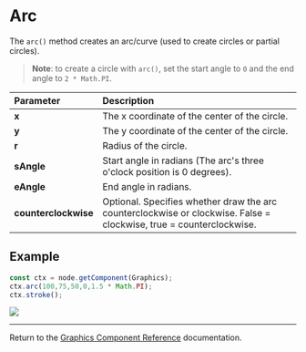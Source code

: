 # Arc

The `arc()` method creates an arc/curve (used to create circles or partial circles).

> __Note__: to create a circle with `arc()`, set the start angle to `0` and the end angle to `2 * Math.PI`.

| Parameter | Description |
| :-------------- | :----------- |
| **x** | The x coordinate of the center of the circle. |
| **y** | The y coordinate of the center of the circle. |
| **r** | Radius of the circle. |
| **sAngle** | Start angle in radians (The arc's three o'clock position is 0 degrees). |
| **eAngle** | End angle in radians. |
| **counterclockwise** | Optional. Specifies whether draw the arc counterclockwise or clockwise. False = clockwise, true = counterclockwise. |

## Example

```ts
const ctx = node.getComponent(Graphics);
ctx.arc(100,75,50,0,1.5 * Math.PI);
ctx.stroke();
```

<a href="arc.png"><img src="arc.png"></a>

<hr>

Return to the [Graphics Component Reference](../graphics.md) documentation.
